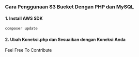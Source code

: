 ### Cara Penggunaan S3 Bucket Dengan PHP dan MySQL

#### 1. Install AWS SDK

```bash
composer update
```

#### 2. Ubah Koneksi.php dan Sesuaikan dengan Koneksi Anda

Feel Free To Contribute 
